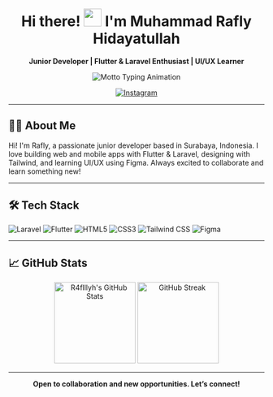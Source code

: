 <h1 align="center">
  Hi there! <img src="https://media.giphy.com/media/hvRJCLFzcasrR4ia7z/giphy.gif" width="35"> I'm Muhammad Rafly Hidayatullah
</h1>

<p align="center">
  <b>Junior Developer | Flutter & Laravel Enthusiast | UI/UX Learner</b>
</p>

<p align="center">
  <img src="https://readme-typing-svg.demolab.com?font=Fira+Code&weight=600&size=22&pause=1200&color=0B8AFF&center=true&vCenter=true&width=380&lines=Code+with+passion" alt="Motto Typing Animation" />
</p>

<p align="center">
  <a href="https://instagram.com/raflllyh">
    <img src="https://img.shields.io/badge/Instagram-@raflllyh-E4405F?style=for-the-badge&logo=instagram&logoColor=white" alt="Instagram">
  </a>
</p>

---

## 👨‍💻 About Me

Hi! I'm Rafly, a passionate junior developer based in Surabaya, Indonesia. I love building web and mobile apps with Flutter & Laravel, designing with Tailwind, and learning UI/UX using Figma. Always excited to collaborate and learn something new!

---

## 🛠 Tech Stack

<div align="left">

  <img src="https://img.shields.io/badge/Laravel-F72C1F?style=for-the-badge&logo=laravel&logoColor=white" alt="Laravel" />
  <img src="https://img.shields.io/badge/Flutter-02569B?style=for-the-badge&logo=flutter&logoColor=white" alt="Flutter" />
  <img src="https://img.shields.io/badge/HTML5-E34F26?style=for-the-badge&logo=html5&logoColor=white" alt="HTML5" />
  <img src="https://img.shields.io/badge/CSS3-1572B6?style=for-the-badge&logo=css3&logoColor=white" alt="CSS3" />
  <img src="https://img.shields.io/badge/Tailwind_CSS-38B2AC?style=for-the-badge&logo=tailwind-css&logoColor=white" alt="Tailwind CSS" />
  <img src="https://img.shields.io/badge/Figma-F24E1E?style=for-the-badge&logo=figma&logoColor=white" alt="Figma" />

</div>

---

## 📈 GitHub Stats

<p align="center">
  <img src="https://github-readme-stats.vercel.app/api?username=R4flllyh&show_icons=true&theme=tokyonight" alt="R4flllyh's GitHub Stats" height="160"/>
  <img src="https://github-readme-streak-stats.herokuapp.com/?user=R4flllyh&theme=tokyonight" alt="GitHub Streak" height="160"/>
</p>

---

<p align="center">
  <b>Open to collaboration and new opportunities. Let’s connect!</b>
</p>
